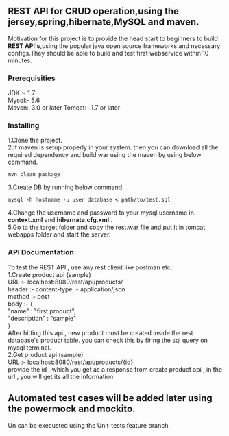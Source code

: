 ## REST API for CRUD operation,using the jersey,spring,hibernate,MySQL and maven.

Motivation for this project is to provide the head start to beginners to build **REST API's**,using the popular java open source frameworks and necessary configs.They should be able to build and test first webservice within 10 minutes.


### Prerequisities
JDK :- 1.7  
Mysql:- 5.6  
Maven:-3.0 or later
Tomcat:- 1.7 or later

### Installing
1.Clone the project.<br>
2.If maven is setup properly in your system. then you can download all the required dependency and build war using the maven by using below command.<br>
```
mvn clean package
```

3.Create DB by running below command.<br>
```
mysql -h hostname -u user database < path/to/test.sql
```

4.Change the username and password to your mysql username in **context.xml** and **hibernate.cfg.xml** .<br>
5.Go to the target folder and copy the rest.war file and put it in tomcat webapps folder and start the server.<br>

### API Documentation.
To test the REST API , use any rest client like postman etc.<br>
1.Create product api (sample)<br>
URL :- localhost:8080/rest/api/products/<br>
header :- content-type :- application/json<br>
method :- post<br>
body :- {<br>
    "name" : "first product",<br>
    "description" : "sample"<br>
}<br>
After hitting this api , new product must be created inside the rest database's product table. 
you can check this by firing the sql query on mysql terminal.<br>
2.Get product api (sample)<br>
URL :- localhost:8080/rest/api/products/{id}<br>
provide the id , which you get as a response from create product api , in the url , you will get its all the information.

## Automated test cases will be added later using the powermock and mockito.
Un can be execusted using the Unit-tests feature branch.
